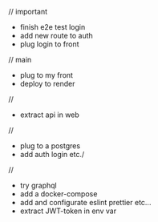 // important

- finish e2e test login 
- add new route to auth
- plug login to front

// main

- plug to my front
- deploy to render

//

- extract api in web

//

- plug to a postgres
- add auth login etc./

//

- try graphql
- add a docker-compose
- add and configurate eslint prettier etc...
- extract JWT-token in env var
